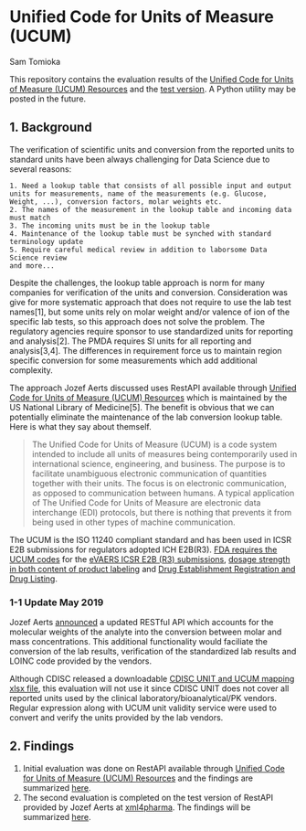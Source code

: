 # Unified Code for Units of Measure (UCUM)
Sam Tomioka

This repository contains the evaluation results of the [Unified Code for Units of Measure (UCUM) Resources](https://ucum.nlm.nih.gov/ucum-lhc/index.html) and the [test version](http://www.xml4pharma.com/UCUM/Instructions_for_testing_the_RESTful_web_service_for_molar_mass_unit_conversions.pdf). A Python utility may be posted in the future.


## 1. Background
The verification of scientific units and conversion from the reported units to standard units have been always challenging for Data Science due to several reasons:

    1. Need a lookup table that consists of all possible input and output units for measurements, name of the measurements (e.g. Glucose, Weight, ...), conversion factors, molar weights etc.
    2. The names of the measurement in the lookup table and incoming data must match
    3. The incoming units must be in the lookup table
    4. Maintenance of the lookup table must be synched with standard terminology update
    5. Require careful medical review in addition to laborsome Data Science review
    and more...

Despite the challenges, the lookup table approach is norm for many companies for verification of the units and conversion. Consideration was give for more systematic approach that does not require to use the lab test names[1], but some units rely on molar weight and/or valence of ion of the specific lab tests, so this approach does not solve the problem. The regulatory agencies require sponsor to use standardized units for reporting and analysis[2]. The PMDA requires SI units for all reporting and analysis[3,4]. The differences in requirement force us to maintain region specific conversion for some measurements which add additional complexity.

The approach Jozef Aerts discussed uses RestAPI available through [Unified Code for Units of Measure (UCUM) Resources](https://ucum.nlm.nih.gov/ucum-lhc/index.html) which is maintained by the US National Library of Medicine[5]. The benefit is obvious that we can potentially eliminate the maintenance of the lab conversion lookup table. Here is what they say about themself.

>The Unified Code for Units of Measure (UCUM) is a code system intended to include all units of measures being contemporarily used in international science, engineering, and business. The purpose is to facilitate unambiguous electronic communication of quantities together with their units. The focus is on electronic communication, as opposed to communication between humans. A typical application of The Unified Code for Units of Measure are electronic data interchange (EDI) protocols, but there is nothing that prevents it from being used in other types of machine communication.

The UCUM is the ISO 11240 compliant standard and has been used in ICSR E2B submissions for regulators adopted ICH E2B(R3). [FDA requires the UCUM codes](https://www.fda.gov/industry/fda-resources-data-standards/units-measurement) for the [eVAERS ICSR E2B (R3) submissions](https://www.fda.gov/media/98617/download), [dosage strength in both content of product labeling](https://www.fda.gov/industry/fda-resources-data-standards/structured-product-labeling-resources) and [Drug Establishment Registration and Drug Listing](https://www.fda.gov/regulatory-information/search-fda-guidance-documents/providing-regulatory-submissions-electronic-format-drug-establishment-registration-and-drug-listing).

### 1-1 Update May 2019
Jozef Aerts [announced](http://www.xml4pharma.com/UCUM/Instructions_for_testing_the_RESTful_web_service_for_molar_mass_unit_conversions.pdf) a updated RESTful API which accounts for the molecular weights of the analyte into the conversion between molar and mass concentrations. This additional functionality would faciliate the conversion of the lab results, verification of the standardized lab results and LOINC code provided by the vendors.

Although CDISC released a downloadable [CDISC UNIT and UCUM mapping xlsx file](https://www.cdisc.org/standards/terminology), this evaluation will not use it since CDISC UNIT does not cover all reported units used by the clinical laboratory/bioanalytical/PK vendors. Regular expression along with UCUM unit validity service were used to convert and verify the units provided by the lab vendors.

## 2. Findings

1. Initial evaluation was done on RestAPI available through [Unified Code for Units of Measure (UCUM) Resources](https://ucum.nlm.nih.gov/ucum-lhc/index.html) and the findings are summarized [here](https://stomioka.github.io/ucum/docs/usum_201902.html).
2. The second evaluation is completed on the test version of RestAPI provided by Jozef Aerts at [xml4pharma](http://www.xml4pharma.com/). The findings will be summarized [here](ucum_201905-test-large-sample.ipynb).
